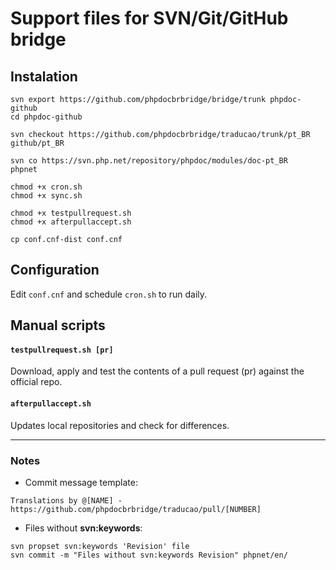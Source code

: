 # Support files for SVN/Git/GitHub bridge

## Instalation

```
svn export https://github.com/phpdocbrbridge/bridge/trunk phpdoc-github
cd phpdoc-github

svn checkout https://github.com/phpdocbrbridge/traducao/trunk/pt_BR github/pt_BR

svn co https://svn.php.net/repository/phpdoc/modules/doc-pt_BR      phpnet

chmod +x cron.sh
chmod +x sync.sh

chmod +x testpullrequest.sh
chmod +x afterpullaccept.sh

cp conf.cnf-dist conf.cnf
```

## Configuration

Edit `conf.cnf` and schedule `cron.sh` to run daily.

## Manual scripts

#### `testpullrequest.sh [pr]`

Download, apply and test the contents of a pull request (pr) against the official repo.

#### `afterpullaccept.sh`

Updates local repositories and check for differences.

---


### Notes

* Commit message template:
```
Translations by @[NAME] - https://github.com/phpdocbrbridge/traducao/pull/[NUMBER]
```

* Files without **svn:keywords**: 
```
svn propset svn:keywords 'Revision' file
svn commit -m "Files without svn:keywords Revision" phpnet/en/
```
